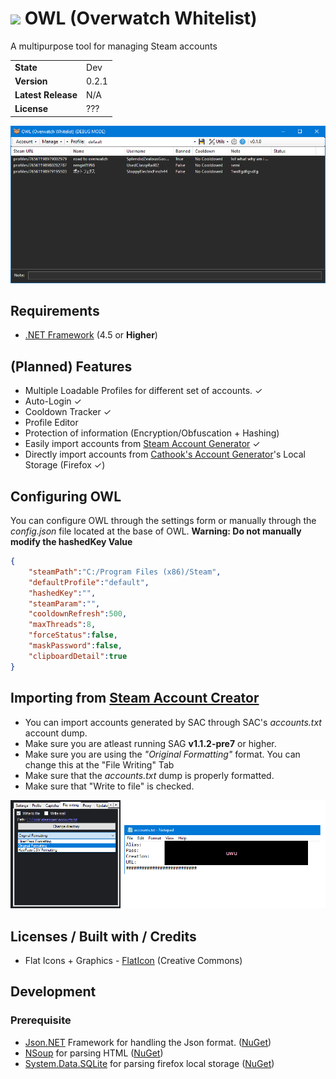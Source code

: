 # <img width=34 src="owl/icon.ico" /> OWL (Overwatch Whitelist)
A multipurpose tool for managing Steam accounts
<table>
    <tr><td><b>State</b></td><td>Dev</td></tr>
    <tr><td><b>Version</b></td><td>0.2.1</td></tr>
    <tr><td><b>Latest Release</b></td><td>N/A</td></tr>
    <tr><td><b>License</b></td><td>???</td></tr>
</table>

<img src="ss.png"/>

## Requirements
* <a href="https://dotnet.microsoft.com/download/dotnet-framework">.NET Framework</a> (4.5 or <b>Higher</b>)

## (Planned) Features
* Multiple Loadable Profiles for different set of accounts. ✓
* Auto-Login ✓
* Cooldown Tracker ✓
* Profile Editor
* Protection of information (Encryption/Obfuscation + Hashing)
* Easily import accounts from <a href="https://github.com/Ashesh3/Steam-Account-Generator">Steam Account Generator</a> ✓
* Directly import accounts from  <a href="https://accgen.cathook.club">Cathook's Account Generator</a>'s Local Storage (Firefox ✓)

## Configuring OWL
You can configure OWL through the settings form or manually through the <i>config.json</i> file located at the base of OWL.
<b>Warning: Do not manually modify the hashedKey Value</b>

```json
{
    "steamPath":"C:/Program Files (x86)/Steam",
    "defaultProfile":"default",
    "hashedKey":"",
    "steamParam":"",
    "cooldownRefresh":500,
    "maxThreads":8,
    "forceStatus":false,
    "maskPassword":false,
    "clipboardDetail":true
}
```

## Importing from <a href="https://github.com/Ashesh3/Steam-Account-Generator">Steam Account Creator</a>
* You can import accounts generated by SAC through SAC's <i>accounts.txt</i> account dump.
* Make sure you are atleast running SAG <b>v1.1.2-pre7</b> or higher.
* Make sure you are using the <i>"Original Formatting"</i> format. You can change this at the "File Writing" Tab
* Make sure that the <i>accounts.txt</i> dump is properly formatted.
* Make sure that "Write to file" is checked.

<img src="ss2.png"/>

## Licenses / Built with / Credits
* Flat Icons + Graphics - <a href="https://www.flaticon.com/">FlatIcon</a> (Creative Commons)

## Development
### Prerequisite
* <a href="https://www.newtonsoft.com/json">Json.NET</a> Framework for handling the Json format. (<a href="https://www.nuget.org/packages/Newtonsoft.Json/">NuGet</a>)
* <a href="https://github.com/GeReV/NSoup">NSoup</a> for parsing HTML (<a href="https://www.nuget.org/packages/NSoup/">NuGet</a>)
* <a href="https://system.data.sqlite.org/index.html/doc/trunk/www/index.wiki">System.Data.SQLite</a> for parsing firefox local storage (<a href="https://www.nuget.org/packages/System.Data.SQLite/">NuGet</a>)